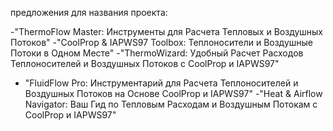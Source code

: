 предложения для названия проекта:

 -"ThermoFlow Master: Инструменты для Расчета Тепловых и Воздушных Потоков"
 -"CoolProp & IAPWS97 Toolbox: Теплоносители и Воздушные Потоки в Одном Месте"
 -"ThermoWizard: Удобный Расчет Расходов Теплоносителей и Воздушных Потоков с CoolProp и IAPWS97"
 - "FluidFlow Pro: Инструментарий для Расчета Теплоносителей и Воздушных Потоков на Основе CoolProp и IAPWS97"
 -"Heat & Airflow Navigator: Ваш Гид по Тепловым Расходам и Воздушным Потокам с CoolProp и IAPWS97"
